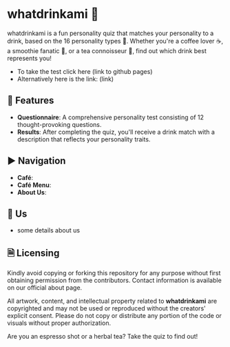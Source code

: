 # whatdrinkami 🍹

whatdrinkami is a fun personality quiz that matches your personality to a drink, based on the 16 personality types 🧠. Whether you're a coffee lover ☕, a smoothie fanatic 🥤, or a tea connoisseur 🍵, find out which drink best represents you!

- To take the test click here (link to github pages)
- Alternatively here is the link: (link)

## 🚀 Features
- **Questionnaire**: A comprehensive personality test consisting of 12 thought-provoking questions.
- **Results**: After completing the quiz, you'll receive a drink match with a description that reflects your personality traits.

## ▶️ Navigation
- **Café**:
- **Café Menu**:
- **About Us**:

## 👤 Us
- some details about us

## 🗎 Licensing 
Kindly avoid copying or forking this repository for any purpose without first obtaining permission from the contributors. Contact information is available on our official about page.

All artwork, content, and intellectual property related to **whatdrinkami** are copyrighted and may not be used or reproduced without the creators' explicit consent. Please do not copy or distribute any portion of the code or visuals without proper authorization.

Are you an espresso shot or a herbal tea? Take the quiz to find out! 
